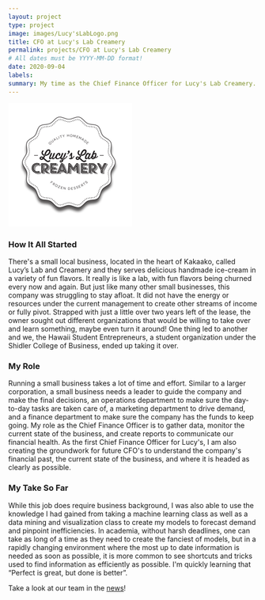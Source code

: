```yaml
---
layout: project
type: project
image: images/Lucy'sLabLogo.png
title: CFO at Lucy's Lab Creamery
permalink: projects/CFO at Lucy's Lab Creamery
# All dates must be YYYY-MM-DD format!
date: 2020-09-04
labels:
summary: My time as the Chief Finance Officer for Lucy's Lab Creamery.
---
```


<img class="ui medium right floated rounded image" src="../images/Lucy'sLabLogo.png">

### How It All Started
There's a small local business, located in the heart of Kakaako, called Lucy’s Lab and Creamery and they serves delicious handmade ice-cream in a variety of fun flavors. It really is like a lab, with fun flavors being churned every now and again. But just like many other small businesses, this company was struggling to stay afloat. It did not have the energy or resources under the current management to create other streams of income or fully pivot. Strapped with just a little over two years left of the lease, the owner sought out different organizations that would be willing to take over and learn something, maybe even turn it around! One thing led to another and we, the Hawaii Student Entrepreneurs, a student organization under the Shidler College of Business, ended up taking it over.

### My Role
Running a small business takes a lot of time and effort. Similar to a larger corporation, a small business needs a leader to guide the company and make the final decisions, an operations department to make sure the day-to-day tasks are taken care of, a marketing department to drive demand, and a finance department to make sure the company has the funds to keep going. My role as the Chief Finance Officer is to gather data, monitor the current state of the business, and create reports to communicate our financial health. As the first Chief Finance Officer for Lucy's, I am also creating the groundwork for future CFO's to understand the company's financial past, the current state of the business, and where it is headed as clearly as possible.  

### My Take So Far
While this job does require business background, I was also able to use the knowledge I had gained from taking a machine learning class as well as a data mining and visualization class to create my models to forecast demand and pinpoint inefficiencies. In academia, without harsh deadlines, one can take as long of a time as they need to  create the fanciest of models, but in a rapidly changing environment where the most up to date information is needed as soon as possible, it is more common to see shortcuts and tricks used to find information as efficiently as possible. I'm quickly learning that “Perfect is great, but done is better”.

Take a look at our team in the [news](https://www.khon2.com/living-808/food-living-808/lucys-lab-creamery/")!
